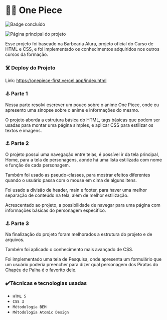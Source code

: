 # :pirate_flag: One Piece
![Badge concluído](https://img.shields.io/badge/STATUS-CONCLU%C3%8DDO-blue)

  ![Página principal do projeto](https://i.imgur.com/jT2pvsA.png)

  Esse projeto foi baseado na Barbearia Alura, projeto oficial do Curso de HTML e CSS, e foi implementado os conhecimentos adquiridos nos outros cursos da formação.
  
### :skull_and_crossbones: Deploy do Projeto
  Link: https://onepiece-first.vercel.app/index.html

### :anchor: Parte 1   
  Nessa parte resolvi escrever um pouco sobre o anime One Piece, onde eu apresento uma sinopse sobre o anime e informações do mesmo.
    
  O projeto aborda a estrutura básica do HTML, tags básicas que podem ser usadas para montar uma página simples, e aplicar CSS para estilizar os textos e imagens.
  
### :anchor: Parte 2
  O projeto possui uma navegação entre telas, é possível ir da tela principal, Home, para a tela de personagens, aonde há uma lista estilizada com nome e função de cada personagem. 

  Também foi usado as pseudo-classes, para mostrar efeitos diferentes quando o usuário passa com o mouse em cima de alguns itens.

  Foi usado a divisão de header, main e footer, para haver uma melhor separação de conteúdo na tela, além de melhor estilização.

  Acrescentado ao projeto, a possibilidade de navegar para uma página com informações básicas do personagem específico.
      
### :anchor: Parte 3
  Na finalização do projeto foram melhorados a estrutura do projeto e de arquivos. 

  Também foi aplicado o conhecimento mais avançado de CSS.

  Foi implementado uma tela de Pesquisa, onde apresenta um formulário que um usuário poderia preencher para dizer qual personagem dos Piratas do Chapéu de Palha é o favorito dele.
      
### :heavy_check_mark:Técnicas e tecnologias usadas
  -  ``HTML 5``
  -  ``CSS 3``
  -  ``Métodologia BEM``
  -  ``Métodologia Atomic Design``
